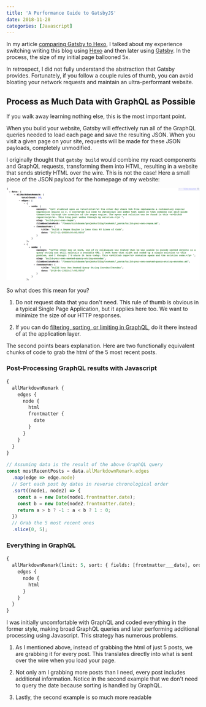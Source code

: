 ```yaml
---
title: 'A Performance Guide to GatsbyJS'
date: 2018-11-28
categories: [Javascript]
---
```


In my article [comparing Gatsby to Hexo](/hexo-vs-gatsbyjs-comparing-nodejs-static-site-generators), I talked about my experience switching writing this blog using [Hexo](https://hexo.io/) and then later using [Gatsby](https://www.gatsbyjs.org/). In the process, the size of my initial page ballooned 5x.

In retrospect, I did not fully understand the abstraction that Gatsby provides. Fortunately, if you follow a couple rules of thumb, you can avoid bloating your network requests and maintain an ultra-performant website.

<!-- more -->

## Process as Much Data with GraphQL as Possible

If you walk away learning nothing else, this is the most important point.

When you build your website, Gatsby will effectively run all of the GraphQL queries needed to load each page and save the resulting JSON. When you visit a given page on your site, requests will be made for these JSON payloads, completely unmodified.

I originally thought that `gatsby build` would combine my react components and GraphQL requests, transforming them into HTML, resulting in a website that sends strictly HTML over the wire. This is not the case! Here a small piece of the JSON payload for the homepage of my website:

![JSON payload for the homepage website](./json-payload.png)

So what does this mean for you?

1. Do not request data that you don't need. This rule of thumb is obvious in a typical Single Page Application, but it applies here too. We want to minimize the size of our HTTP responses.

2. If you can do [filtering, sorting, or limiting in GraphQL](https://www.gatsbyjs.org/docs/graphql-reference/), do it there instead of at the application layer.

The second points bears explanation. Here are two functionally equivalent chunks of code to grab the html of the 5 most recent posts.

### Post-Processing GraphQL results with Javascript

```graphql
{
  allMarkdownRemark {
    edges {
      node {
        html
        frontmatter {
          date
        }
      }
    }
  }
}
```

```js
// Assuming data is the result of the above GraphQL query
const mostRecentPosts = data.allMarkdownRemark.edges
  .map(edge => edge.node)
  // Sort each post by dates in reverse chronological order
  .sort((node1, node2) => {
    const a = new Date(node1.frontmatter.date);
    const b = new Date(node2.frontmatter.date);
    return a > b ? -1 : a < b ? 1 : 0;
  })
  // Grab the 5 most recent ones
  .slice(0, 5);
```

### Everything in GraphQL

```graphql
{
  allMarkdownRemark(limit: 5, sort: { fields: [frontmatter___date], order: DESC }) {
    edges {
      node {
        html
      }
    }
  }
}
```

I was initially uncomfortable with GraphQL and coded everything in the former style, making broad GraphQL queries and later performing additional processing using Javascript. This strategy has numerous problems.

1. As I mentioned above, instead of grabbing the html of just 5 posts, we are grabbing it for every post. This translates directly into what is sent over the wire when you load your page.

2. Not only am I grabbing more posts than I need, every post includes additional information. Notice in the second example that we don't need to query the date because sorting is handled by GraphQL.

3. Lastly, the second example is so much more readable
